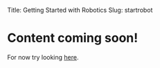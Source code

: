 Title: Getting Started with Robotics
Slug: startrobot

Content coming soon!
====================

For now try looking [here](http://www.hobbyprojects.com/robotic_tutorials/plane_&_simple_robotics_1.html).
